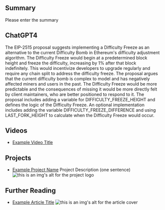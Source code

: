 ## Summary

Please enter the summary

## ChatGPT4

The EIP-2515 proposal suggests implementing a Difficulty Freeze as an alternative to the current Difficulty Bomb in Ethereum's difficulty adjustment algorithm. The Difficulty Freeze would begin at a predetermined block height and freeze the difficulty, increasing by 1% after that block indefinitely. This would incentivize developers to upgrade regularly and require any chain split to address the difficulty freeze. The proposal argues that the current difficulty bomb is complex to model and has negatively affected miners and users in the past. The Difficulty Freeze would be more predictable and the consequences of missing it would be more directly felt by client maintainers, who are better positioned to respond to it. The proposal includes adding a variable for DIFFICULTY_FREEZE_HEIGHT and defines the logic of the Difficulty Freeze. An optional implementation includes adding the variable DIFFICULTY_FREEZE_DIFFERENCE and using LAST_FORK_HEIGHT to calculate when the Difficulty Freeze would occur.

## Videos

- [Example Video Title](https://www.youtube.com/watch?v=TDGq4aeevgY)

## Projects

- [Example Project Name](https://xxxx.xxx/xxxxx) Project Description (one sentence) ![this is an img's alt for the project logo](https://xxxx.xxx/project-logo.xxx)

## Further Reading

- [Example Article Title](https://xxxx.xxx/xxxxx) ![this is an img's alt for the article cover](https://xxxx.xxx/article-cover.xxx)
